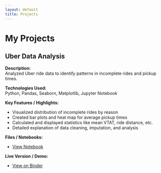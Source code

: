 ```yaml
---
layout: default
title: Projects
---
```


# My Projects

## Uber Data Analysis

**Description:**  
Analyzed Uber ride data to identify patterns in incomplete rides and pickup times.

**Technologies Used:**  
Python, Pandas, Seaborn, Matplotlib, Jupyter Notebook

**Key Features / Highlights:**  
- Visualized distribution of incomplete rides by reason  
- Created bar plots and heat map for average pickup times  
- Calculated and displayed statistics like mean VTAT, ride distance, etc.
- Detailed explanation of data cleaning, imputation, and analysis

**Files / Notebooks:**  
- [View Notebook](https://github.com/grng1560/grng1560.github.io/blob/main/UberDataAnalysis.ipynb)

**Live Version / Demo:**  
- [View on Binder](https://mybinder.org/v2/gh/grng1560/grng1560.github.io/main?filepath=UberDataAnalysis.ipynb)

